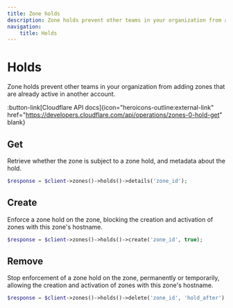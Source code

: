 ```yaml
---
title: Zone holds
description: Zone holds prevent other teams in your organization from adding zones that are already active in another account.
navigation:
    title: Holds
---
```


# Holds

Zone holds prevent other teams in your organization from adding zones that are already active in another account.

:button-link[Cloudflare API docs]{icon="heroicons-outline:external-link" href="https://developers.cloudflare.com/api/operations/zones-0-hold-get" blank}

## Get

Retrieve whether the zone is subject to a zone hold, and metadata about the hold.

```php [php]
$response = $client->zones()->holds()->details('zone_id');
```

## Create

Enforce a zone hold on the zone, blocking the creation and activation of zones with this zone's hostname.

```php [php]
$response = $client->zones()->holds()->create('zone_id', true);
```

## Remove

Stop enforcement of a zone hold on the zone, permanently or temporarily, allowing the creation and activation of zones with this zone's hostname.

```php [php]
$response = $client->zones()->holds()->delete('zone_id', 'hold_after');
```